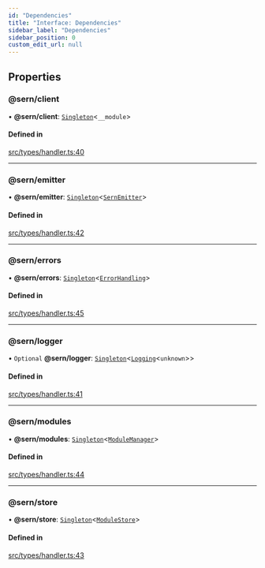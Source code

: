 ```yaml
---
id: "Dependencies"
title: "Interface: Dependencies"
sidebar_label: "Dependencies"
sidebar_position: 0
custom_edit_url: null
---
```


## Properties

### @sern/client

• **@sern/client**: [`Singleton`](../modules.md#singleton)<`__module`\>

#### Defined in

[src/types/handler.ts:40](https://github.com/sern-handler/handler/blob/b641472/src/types/handler.ts#L40)

___

### @sern/emitter

• **@sern/emitter**: [`Singleton`](../modules.md#singleton)<[`SernEmitter`](../classes/SernEmitter.md)\>

#### Defined in

[src/types/handler.ts:42](https://github.com/sern-handler/handler/blob/b641472/src/types/handler.ts#L42)

___

### @sern/errors

• **@sern/errors**: [`Singleton`](../modules.md#singleton)<[`ErrorHandling`](ErrorHandling.md)\>

#### Defined in

[src/types/handler.ts:45](https://github.com/sern-handler/handler/blob/b641472/src/types/handler.ts#L45)

___

### @sern/logger

• `Optional` **@sern/logger**: [`Singleton`](../modules.md#singleton)<[`Logging`](Logging.md)<`unknown`\>\>

#### Defined in

[src/types/handler.ts:41](https://github.com/sern-handler/handler/blob/b641472/src/types/handler.ts#L41)

___

### @sern/modules

• **@sern/modules**: [`Singleton`](../modules.md#singleton)<[`ModuleManager`](ModuleManager.md)\>

#### Defined in

[src/types/handler.ts:44](https://github.com/sern-handler/handler/blob/b641472/src/types/handler.ts#L44)

___

### @sern/store

• **@sern/store**: [`Singleton`](../modules.md#singleton)<[`ModuleStore`](../classes/ModuleStore.md)\>

#### Defined in

[src/types/handler.ts:43](https://github.com/sern-handler/handler/blob/b641472/src/types/handler.ts#L43)
